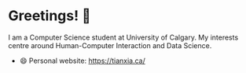 # Greetings! 👋

I am a Computer Science student at University of Calgary. My interests centre around Human-Computer Interaction and Data Science.

- 😄 Personal website: https://tianxia.ca/
